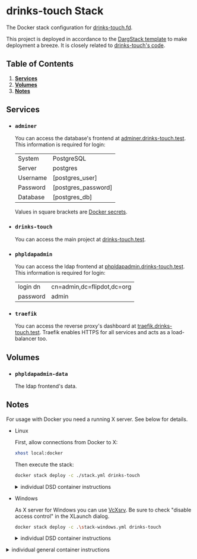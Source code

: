 # drinks-touch Stack

The Docker stack configuration for [drinks-touch.fd](http://drinks-touch.fd/).

This project is deployed in accordance to the [DargStack template](https://github.com/Dargmuesli/dargstack-template/) to make deployment a breeze. It is closely related to [drinks-touch's code](https://github.com/flipdot/drinks-touch/).

## Table of Contents
1. **[Services](#services)**
1. **[Volumes](#volumes)**
1. **[Notes](#volumes)**

## Services
- ### `adminer`

  You can access the database's frontend at [adminer.drinks-touch.test](http://adminer.drinks-touch.test/).
  This information is required for login:

  |          |                     |
  | -------- | ------------------- |
  | System   | PostgreSQL          |
  | Server   | postgres            |
  | Username | [postgres_user]     |
  | Password | [postgres_password] |
  | Database | [postgres_db]       |

  Values in square brackets are [Docker secrets](https://docs.docker.com/engine/swarm/secrets/).

- ### `drinks-touch`

  You can access the main project at [drinks-touch.test](http://drinks-touch.test/).

- ### `phpldapadmin`

  You can access the ldap frontend at [phpldapadmin.drinks-touch.test](http://phpldapadmin.drinks-touch.test/).
  This information is required for login:

  |          |                            |
  | -------- | -------------------------- |
  | login dn | cn=admin,dc=flipdot,dc=org |
  | password | admin                      |

- ### `traefik`

  You can access the reverse proxy's dashboard at [traefik.drinks-touch.test](https://traefik.drinks-touch.test/).
  Traefik enables HTTPS for all services and acts as a load-balancer too.

## Volumes
- ### `phpldapadmin-data`
  The ldap frontend's data.

## Notes
For usage with Docker you need a running X server. See below for details.

- Linux

  First, allow connections from Docker to X:
  ```bash
  xhost local:docker
  ```
  Then execute the stack:
  ```bash
  docker stack deploy -c ./stack.yml drinks-touch
  ```

  <details>
    <summary>individual DSD container instructions</summary>

    ```bash
    docker run --name dsd_drinks-touch -d -v ${PWD}/drinks_touch/config.py:/app/config.py -v /tmp/.X11-unix:/tmp/.X11-unix -e DISPLAY=unix${DISPLAY} flipdot/drinks-touch
    ```
  </details>

- Windows

  As X server for Windows you can use [VcXsrv](https://sourceforge.net/projects/vcxsrv/). Be sure to check "disable access control" in the XLaunch dialog.

  ```bash
  docker stack deploy -c .\stack-windows.yml drinks-touch
  ```

  <details>
    <summary>individual DSD container instructions</summary>

    ```powershell
    docker run --name dsd_drinks-touch -d -v ./drinks_touch/config.py:/app/config.py -e DISPLAY=${env:DISPLAY} flipdot/drinks-touch
    ```
  </details>


<details>
  <summary>individual general container instructions</summary>

  ```bash
  # PostgreSQL
  docker run --name dsd_postgres -d -p 5432:5432 -v dsd_postgres-data:/var/lib/postgresql/data -e POSTGRES_PASSWORD=postgres -e POSTGRES_DB=drinks postgres

  # Adminer
  docker run --name dsd_adminer -d -p 8080:8080 --link dsd_postgres:db adminer
  ```


  ```bash
  # OpenLDAP
  docker run --name dsd_ldap -d -p 389:389 -e LDAP_DOMAIN="flipdot.org" osixia/openldap

  # phpLDAPadmin
  docker run --name dsd_phpldapadmin -d -p 6443:443 -v dsd_phpldapadmin-data:/var/www/phpldapadmin --link dsd_ldap:ldap -e PHPLDAPADMIN_LDAP_HOSTS=ldap osixia/phpldapadmin
  ```
</details>

